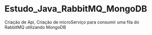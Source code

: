 # Estudo_Java_RabbitMQ_MongoDB
Criação de Api, Criação de microServiço para consumir uma fila do RabbitMQ utilizando MongoDB
